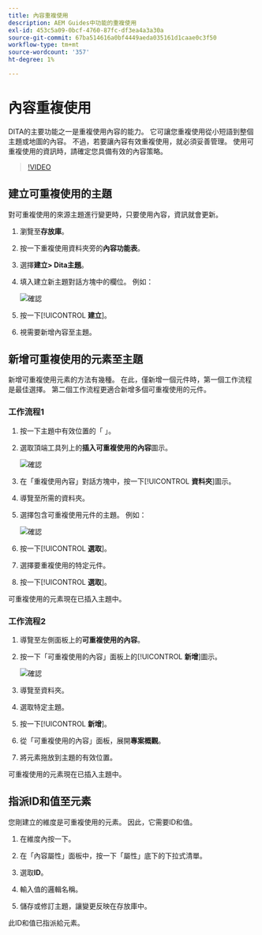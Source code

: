 ```yaml
---
title: 內容重複使用
description: AEM Guides中功能的重複使用
exl-id: 453c5a09-0bcf-4760-87fc-df3ea4a3a30a
source-git-commit: 67ba514616a0bf4449aeda035161d1caae0c3f50
workflow-type: tm+mt
source-wordcount: '357'
ht-degree: 1%

---
```


# 內容重複使用

DITA的主要功能之一是重複使用內容的能力。 它可讓您重複使用從小短語到整個主題或地圖的內容。  不過，若要讓內容有效重複使用，就必須妥善管理。 使用可重複使用的資訊時，請確定您具備有效的內容策略。

>[!VIDEO](https://video.tv.adobe.com/v/342757?quality=12&learn=on)

## 建立可重複使用的主題

對可重複使用的來源主題進行變更時，只要使用內容，資訊就會更新。

1. 瀏覽至&#x200B;**存放庫**。

1. 按一下重複使用資料夾旁的&#x200B;**內容功能表**。

1. 選擇&#x200B;**建立> Dita主題**。

1. 填入建立新主題對話方塊中的欄位。 例如：

   ![確認](images/lesson-8/new-topic-dialog.png)

1. 按一下&#x200B;[!UICONTROL **建立**]。

1. 視需要新增內容至主題。

## 新增可重複使用的元素至主題

新增可重複使用元素的方法有幾種。 在此，僅新增一個元件時，第一個工作流程是最佳選擇。 第二個工作流程更適合新增多個可重複使用的元件。

### 工作流程1

1. 按一下主題中有效位置的「 」。

1. 選取頂端工具列上的&#x200B;**插入可重複使用的內容**&#x200B;圖示。

   ![確認](images/lesson-8/insert-reuse-icon.png)

1. 在「重複使用內容」對話方塊中，按一下&#x200B;[!UICONTROL **資料夾**]&#x200B;圖示。

1. 導覽至所需的資料夾。

1. 選擇包含可重複使用元件的主題。
例如：

   ![確認](images/lesson-8/reusable-topic.png)

1. 按一下&#x200B;[!UICONTROL **選取**]。

1. 選擇要重複使用的特定元件。

1. 按一下&#x200B;[!UICONTROL **選取**]。

可重複使用的元素現在已插入主題中。

### 工作流程2

1. 導覽至左側面板上的&#x200B;**可重複使用的內容**。

1. 按一下「可重複使用的內容」面板上的&#x200B;[!UICONTROL **新增**]&#x200B;圖示。

   ![確認](images/lesson-8/reuse-contents-icon.png)

1. 導覽至資料夾。

1. 選取特定主題。

1. 按一下&#x200B;[!UICONTROL **新增**]。

1. 從「可重複使用的內容」面板，展開&#x200B;**專案概觀**。

1. 將元素拖放到主題的有效位置。

可重複使用的元素現在已插入主題中。

## 指派ID和值至元素

您剛建立的維度是可重複使用的元素。 因此，它需要ID和值。

1. 在維度內按一下。

1. 在「內容屬性」面板中，按一下「屬性」底下的下拉式清單。

1. 選取&#x200B;**ID**。

1. 輸入值的邏輯名稱。

1. 儲存或修訂主題，讓變更反映在存放庫中。

此ID和值已指派給元素。
